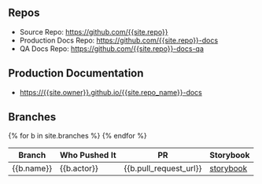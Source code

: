 ---
---

## Repos

* Source Repo: <https://github.com/{{site.repo}}>
* Production Docs Repo: <https://github.com/{{site.repo}}-docs>
* QA Docs Repo: <https://github.com/{{site.repo}}-docs-qa>

## Production Documentation

* <https://{{site.owner}}.github.io/{{site.repo_name}}-docs>

## Branches

<table>
<thead>
<tr>
<th>Branch</th>
<th>Who Pushed It</th>
<th>PR</th>
<th>Storybook</th>
</tr>
<thead>
<tbody>
{% for b in site.branches %}
<tr>
<td>{{b.name}}</td>
<td>{{b.actor}}</td>
<td>{{b.pull_request_url}}</td>
<td><a href="storybook-qa/{{b.name}}">storybook</a></td>
</tr>
{% endfor %}
</tbody>
</table>

